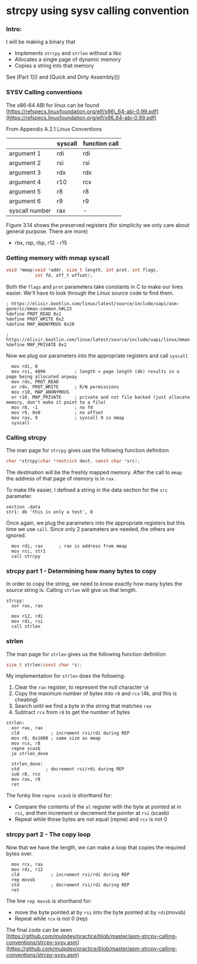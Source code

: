 # strcpy using sysv calling convention

### Intro:

I will be making a binary that

* Implements `strcpy` and `strlen` without a libc
* Allocates a single page of dynamic memory
* Copies a string into that memory

See \[Part 1\]\(\) and \[Quick and Dirty Assembly\]\(\)

### SYSV Calling conventions

The x86-64 ABI for linux can be found [https://refspecs.linuxfoundation.org/elf/x86\_64-abi-0.99.pdf](https://refspecs.linuxfoundation.org/elf/x86_64-abi-0.99.pdf)

From Appendix A.2.1 Linux Conventions



|  | syscall | function call |
| :--- | :--- | :--- |
| argument 1 | rdi | rdi |
| argument 2 | rsi | rsi |
| argument 3 | rdx | rdx |
| argument 4 | r10 | rcx |
| argument 5 | r8 | r8 |
| argument 6 | r9 | r9 |
| syscall number | rax | - |

Figure 3.14 shows the preserved registers (for simplicity we only care about general purpose. There are more)

* rbx, rsp, rbp, r12 - r15

### Getting memory with mmap syscall

```c
void *mmap(void *addr, size_t length, int prot, int flags,
           int fd, off_t offset);
```

Both the `flags` and `prot` parameters take constants in C to make our lives easier. We'll have to look through the Linux source code to find them.

```assembly
; https://elixir.bootlin.com/linux/latest/source/include/uapi/asm-generic/mman-common.h#L23 
%define PROT_READ 0x1
%define PROT_WRITE 0x2
%define MAP_ANONYMOUS 0x20

; https://elixir.bootlin.com/linux/latest/source/include/uapi/linux/mman.h#L17
%define MAP_PRIVATE 0x2
```

Now we plug our parameters into the appropriate registers and call `syscall` 

```assembly
  mov rdi, 0
  mov rsi, 4096           ; length < page length (4k) results in a page being allocated anyway
  mov rdx, PROT_READ
  or rdx, PROT_WRITE      ; R/W permissions
  mov r10, MAP_ANONYMOUS
  or r10, MAP_PRIVATE     ; private and not file backed (just allocate memory, don't make it point to a file)
  mov r8, -1              ; no fd
  mov r9, 0x0             ; no offset
  mov rax, 9              ; syscall 9 is mmap
  syscall
```

### Calling strcpy

The man page for `strcpy` gives use the following function definition

```c
char *strcpy(char *restrict dest, const char *src);
```

The destination will be the freshly mapped memory. After the call to `mmap` the address of that page of memory is in `rax` . 

To make life easier, I defined a string in the data section for the `src` parameter.

```assembly
section .data
str1: db 'this is only a test', 0
```

Once again, we plug the parameters into the appropriate registers but this time we use `call`. Since only 2 parameters are needed, the others are ignored.

```assembly
  mov rdi, rax      ; rax is address from mmap
  mov rsi, str1
  call strcpy
```

### strcpy part 1 - Determining how many bytes to copy

In order to copy the string, we need to know exactly how many bytes the source string is. Calling `strlen` will give us that length. 

```assembly
strcpy:
  xor rax, rax

  mov r12, rdi
  mov rdi, rsi
  call strlen
```

### strlen

The man page for `strlen` gives us the following function definition

```c
size_t strlen(const char *s);
```

My implementation for `strlen` does the following:

1. Clear the `rax` register, to represent the null character `\0`
2. Copy the maximum number of bytes into `r8` and `rcx` \(4k, and this is cheating\)
3. Search until we find a byte in the string that matches `rax` 
4.  Subtract `rcx` from `r8` to get the number of bytes

```assembly
strlen:
  xor rax, rax
  cld            ; increment rsi/rdi during REP
  mov r8, 0x1000 ; same size as mmap
  mov rcx, r8    
  repne scasb
  je strlen_done
  
  strlen_done:
  std          ; decrement rsi/rdi during REP
  sub r8, rcx
  mov rax, r8
  ret
```

The funky line `repne scasb` is shorthand for:

* Compare the contents of the `al` register with the byte at pointed at in `rsi`, and then increment or decrement the pointer at `rsi` \(scasb\)
* Repeat while those bytes are not equal \(repne\) and `rcx` is not 0

### strcpy part 2 - The copy loop

Now that we have the length, we can make a loop that copies the required bytes over.

```assembly
  mov rcx, rax
  mov rdi, r12
  cld            ; increment rsi/rdi during REP
  rep movsb
  std            ; decrement rsi/rdi during REP
  ret
```

The line `rep movsb` is shorthand for:

* move the byte pointed at by `rsi` into the byte pointed at by `rdi`\(movsb\)
* Repeat while `rcx` is not 0 \(rep\)

The final code can be seen [https://github.com/mulpdev/practice/blob/master/asm-strcpy-calling-conventions/strcpy-sysv.asm](https://github.com/mulpdev/practice/blob/master/asm-strcpy-calling-conventions/strcpy-sysv.asm)



